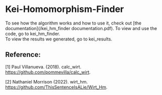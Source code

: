 # Kei-Homomorphism-Finder

To see how the algorithm works and how to use it, check out [the documentation](/kei_hm_finder documentation.pdf).
To view and use the code, go to kei_hm_finder.  
To view the results we generated, go to kei_results.  

## Reference: 
<a id="1">[1]</a> 
Paul Villanueva. (2018). 
calc_wirt. 
https://github.com/pommevilla/calc_wirt.  

<a id="2">[2]</a> 
Nathaniel Morrison (2022). 
wirt_hm. 
https://github.com/ThisSentenceIsALie/Wirt_Hm.  
